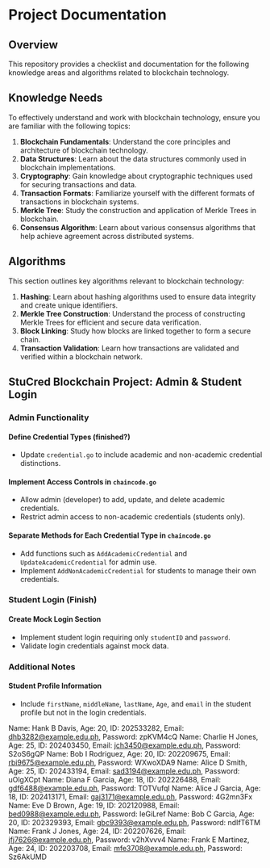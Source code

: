 # Project Documentation

## Overview

This repository provides a checklist and documentation for the following knowledge areas and algorithms related to blockchain technology.

## Knowledge Needs

To effectively understand and work with blockchain technology, ensure you are familiar with the following topics:

1. **Blockchain Fundamentals**: Understand the core principles and architecture of blockchain technology.
2. **Data Structures**: Learn about the data structures commonly used in blockchain implementations.
3. **Cryptography**: Gain knowledge about cryptographic techniques used for securing transactions and data.
4. **Transaction Formats**: Familiarize yourself with the different formats of transactions in blockchain systems.
5. **Merkle Tree**: Study the construction and application of Merkle Trees in blockchain.
6. **Consensus Algorithm**: Learn about various consensus algorithms that help achieve agreement across distributed systems.

## Algorithms

This section outlines key algorithms relevant to blockchain technology:

1. **Hashing**: Learn about hashing algorithms used to ensure data integrity and create unique identifiers.
2. **Merkle Tree Construction**: Understand the process of constructing Merkle Trees for efficient and secure data verification.
3. **Block Linking**: Study how blocks are linked together to form a secure chain.
4. **Transaction Validation**: Learn how transactions are validated and verified within a blockchain network.




## StuCred Blockchain Project: Admin & Student Login

### Admin Functionality

#### Define Credential Types (finished?)
- Update `credential.go` to include academic and non-academic credential distinctions.

#### Implement Access Controls in `chaincode.go`
- Allow admin (developer) to add, update, and delete academic credentials.
- Restrict admin access to non-academic credentials (students only).

#### Separate Methods for Each Credential Type in `chaincode.go`
- Add functions such as `AddAcademicCredential` and `UpdateAcademicCredential` for admin use.
- Implement `AddNonAcademicCredential` for students to manage their own credentials.

### Student Login (Finish)

#### Create Mock Login Section
- Implement student login requiring only `studentID` and `password`.
- Validate login credentials against mock data.

### Additional Notes

#### Student Profile Information
- Include `firstName`, `middleName`, `lastName`, `Age`, and `email` in the student profile but not in the login credentials.


Name: Hank B Davis, Age: 20, ID: 202533282, Email: dhb3282@example.edu.ph, Password: zpKVM4cQ
Name: Charlie H Jones, Age: 25, ID: 202403450, Email: jch3450@example.edu.ph, Password: S2oS6gQP
Name: Bob I Rodriguez, Age: 20, ID: 202209675, Email: rbi9675@example.edu.ph, Password: WXwoXDA9
Name: Alice D Smith, Age: 25, ID: 202433194, Email: sad3194@example.edu.ph, Password: uOlgXCpt
Name: Diana F Garcia, Age: 18, ID: 202226488, Email: gdf6488@example.edu.ph, Password: TOTVufqI
Name: Alice J Garcia, Age: 18, ID: 202413171, Email: gaj3171@example.edu.ph, Password: 4G2mn3Fx
Name: Eve D Brown, Age: 19, ID: 202120988, Email: bed0988@example.edu.ph, Password: IeGiLref
Name: Bob C Garcia, Age: 20, ID: 202329393, Email: gbc9393@example.edu.ph, Password: ndIfT6TM
Name: Frank J Jones, Age: 24, ID: 202207626, Email: jfj7626@example.edu.ph, Password: v2hXvvv4
Name: Frank E Martinez, Age: 24, ID: 202203708, Email: mfe3708@example.edu.ph, Password: Sz6AkUMD

